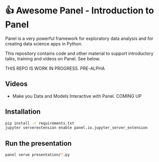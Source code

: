 # 👍 Awesome Panel - Introduction to Panel

Panel is a very powerful framework for exploratory data analysis and for creating data science apps in Python.

This repository contains code and other material to support introductory talks, training and videos on Panel. See below.

THIS REPO IS WORK IN PROGRESS. PRE-ALPHA

## Videos

- Make you Data and Models Interactive with Panel. COMING UP

## Installation

```bash
pip install -r requirements.txt
jupyter serverextension enable panel.io.jupyter_server_extension
```

## Run the presentation

```bash
panel serve presentation/*.py
```
